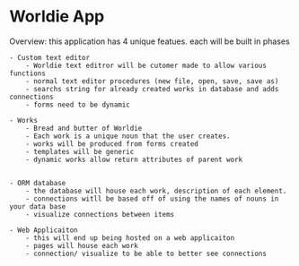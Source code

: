 # Worldie App

Overview: this application has 4 unique featues. each will be built in phases
    
    - Custom text editor
        - Worldie text editror will be cutomer made to allow various functions
        - normal text editor procedures (new file, open, save, save as)
        - searchs string for already created works in database and adds connections
        - forms need to be dynamic

    - Works
        - Bread and butter of Worldie
        - Each work is a unique noun that the user creates.
        - works will be produced from forms created
        - templates will be generic
        - dynamic works allow return attributes of parent work 
       
    
    - ORM database
        - the database will house each work, description of each element. 
        - connections witll be based off of using the names of nouns in your data base
        - visualize connections between items

    - Web Applicaiton
        - this will end up being hosted on a web applicaiton
        - pages will house each work
        - connection/ visualize to be able to better see connections
